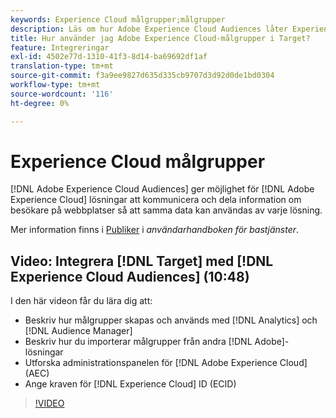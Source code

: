```yaml
---
keywords: Experience Cloud målgrupper;målgrupper
description: Läs om hur Adobe Experience Cloud Audiences låter Experience Cloud lösningar kommunicera och dela information om besökare på webbplatser med andra Adobe-lösningar.
title: Hur använder jag Adobe Experience Cloud-målgrupper i Target?
feature: Integreringar
exl-id: 4502e77d-1310-41f3-8d14-ba69692df1af
translation-type: tm+mt
source-git-commit: f3a9ee9827d635d335cb9707d3d92d0de1bd0304
workflow-type: tm+mt
source-wordcount: '116'
ht-degree: 0%

---
```


# Experience Cloud målgrupper

[!DNL Adobe Experience Cloud Audiences] ger möjlighet för  [!DNL Adobe Experience Cloud] lösningar att kommunicera och dela information om besökare på webbplatser så att samma data kan användas av varje lösning.

Mer information finns i [Publiker](https://experienceleague.adobe.com/docs/core-services/interface/audiences/audience-library.html) i *användarhandboken för bastjänster*.

## Video: Integrera [!DNL Target] med [!DNL Experience Cloud Audiences] (10:48)

I den här videon får du lära dig att:

* Beskriv hur målgrupper skapas och används med [!DNL Analytics] och [!DNL Audience Manager]
* Beskriv hur du importerar målgrupper från andra [!DNL Adobe]-lösningar
* Utforska administrationspanelen för [!DNL Adobe Experience Cloud] (AEC)
* Ange kraven för [!DNL Experience Cloud] ID (ECID)

>[!VIDEO](https://video.tv.adobe.com/v/35152)
